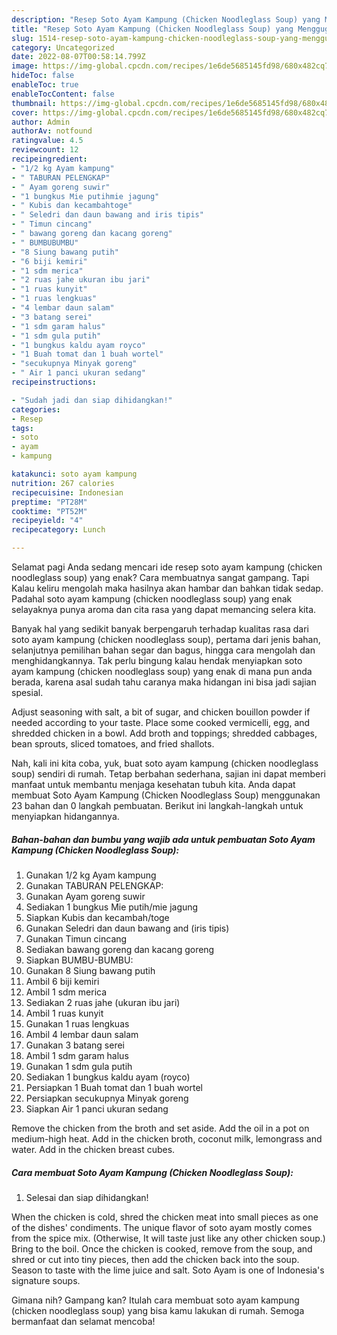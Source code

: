 ```yaml
---
description: "Resep Soto Ayam Kampung (Chicken Noodleglass Soup) yang Menggugah Selera, Buat Buka Puasa Bikin Ngiler"
title: "Resep Soto Ayam Kampung (Chicken Noodleglass Soup) yang Menggugah Selera, Buat Buka Puasa Bikin Ngiler"
slug: 1514-resep-soto-ayam-kampung-chicken-noodleglass-soup-yang-menggugah-selera-buat-buka-puasa-bikin-ngiler
category: Uncategorized
date: 2022-08-07T00:58:14.799Z
image: https://img-global.cpcdn.com/recipes/1e6de5685145fd98/680x482cq70/soto-ayam-kampung-chicken-noodleglass-soup-foto-resep-utama.jpg
hideToc: false
enableToc: true
enableTocContent: false
thumbnail: https://img-global.cpcdn.com/recipes/1e6de5685145fd98/680x482cq70/soto-ayam-kampung-chicken-noodleglass-soup-foto-resep-utama.jpg
cover: https://img-global.cpcdn.com/recipes/1e6de5685145fd98/680x482cq70/soto-ayam-kampung-chicken-noodleglass-soup-foto-resep-utama.jpg
author: Admin
authorAv: notfound
ratingvalue: 4.5
reviewcount: 12
recipeingredient:
- "1/2 kg Ayam kampung"
- " TABURAN PELENGKAP"
- " Ayam goreng suwir"
- "1 bungkus Mie putihmie jagung"
- " Kubis dan kecambahtoge"
- " Seledri dan daun bawang and iris tipis"
- " Timun cincang"
- " bawang goreng dan kacang goreng"
- " BUMBUBUMBU"
- "8 Siung bawang putih"
- "6 biji kemiri"
- "1 sdm merica"
- "2 ruas jahe ukuran ibu jari"
- "1 ruas kunyit"
- "1 ruas lengkuas"
- "4 lembar daun salam"
- "3 batang serei"
- "1 sdm garam halus"
- "1 sdm gula putih"
- "1 bungkus kaldu ayam royco"
- "1 Buah tomat dan 1 buah wortel"
- "secukupnya Minyak goreng"
- " Air 1 panci ukuran sedang"
recipeinstructions:

- "Sudah jadi dan siap dihidangkan!"
categories:
- Resep
tags:
- soto
- ayam
- kampung

katakunci: soto ayam kampung 
nutrition: 267 calories
recipecuisine: Indonesian
preptime: "PT28M"
cooktime: "PT52M"
recipeyield: "4"
recipecategory: Lunch

---
```



Selamat pagi Anda sedang mencari ide resep soto ayam kampung (chicken noodleglass soup) yang enak? Cara membuatnya sangat gampang. Tapi Kalau keliru mengolah maka hasilnya akan hambar dan bahkan tidak sedap. Padahal soto ayam kampung (chicken noodleglass soup) yang enak selayaknya punya aroma dan cita rasa yang dapat memancing selera kita.


Banyak hal yang sedikit banyak berpengaruh terhadap kualitas rasa dari soto ayam kampung (chicken noodleglass soup), pertama dari jenis bahan, selanjutnya pemilihan bahan segar dan bagus, hingga cara mengolah dan menghidangkannya. Tak perlu bingung kalau hendak menyiapkan soto ayam kampung (chicken noodleglass soup) yang enak di mana pun anda berada, karena asal sudah tahu caranya maka hidangan ini bisa jadi sajian spesial.

Adjust seasoning with salt, a bit of sugar, and chicken bouillon powder if needed according to your taste. Place some cooked vermicelli, egg, and shredded chicken in a bowl. Add broth and toppings; shredded cabbages, bean sprouts, sliced tomatoes, and fried shallots.


Nah, kali ini kita coba, yuk, buat soto ayam kampung (chicken noodleglass soup) sendiri di rumah. Tetap berbahan sederhana, sajian ini dapat memberi manfaat untuk membantu menjaga kesehatan tubuh kita. Anda dapat membuat Soto Ayam Kampung (Chicken Noodleglass Soup) menggunakan 23 bahan dan 0 langkah pembuatan. Berikut ini langkah-langkah untuk menyiapkan hidangannya.

<!--inarticleads1-->

##### Bahan-bahan dan bumbu yang wajib ada untuk pembuatan Soto Ayam Kampung (Chicken Noodleglass Soup):

1. Gunakan 1/2 kg Ayam kampung
1. Gunakan  TABURAN PELENGKAP:
1. Gunakan  Ayam goreng suwir
1. Sediakan 1 bungkus Mie putih/mie jagung
1. Siapkan  Kubis dan kecambah/toge
1. Gunakan  Seledri dan daun bawang and (iris tipis)
1. Gunakan  Timun cincang
1. Sediakan  bawang goreng dan kacang goreng
1. Siapkan  BUMBU-BUMBU:
1. Gunakan 8 Siung bawang putih
1. Ambil 6 biji kemiri
1. Ambil 1 sdm merica
1. Sediakan 2 ruas jahe (ukuran ibu jari)
1. Ambil 1 ruas kunyit
1. Gunakan 1 ruas lengkuas
1. Ambil 4 lembar daun salam
1. Gunakan 3 batang serei
1. Ambil 1 sdm garam halus
1. Gunakan 1 sdm gula putih
1. Sediakan 1 bungkus kaldu ayam (royco)
1. Persiapkan 1 Buah tomat dan 1 buah wortel
1. Persiapkan secukupnya Minyak goreng
1. Siapkan  Air 1 panci ukuran sedang


Remove the chicken from the broth and set aside. Add the oil in a pot on medium-high heat. Add in the chicken broth, coconut milk, lemongrass and water. Add in the chicken breast cubes. 

<!--inarticleads2-->

##### Cara membuat Soto Ayam Kampung (Chicken Noodleglass Soup):


1. Selesai dan siap dihidangkan!

When the chicken is cold, shred the chicken meat into small pieces as one of the dishes&#39; condiments. The unique flavor of soto ayam mostly comes from the spice mix. (Otherwise, It will taste just like any other chicken soup.) Bring to the boil. Once the chicken is cooked, remove from the soup, and shred or cut into tiny pieces, then add the chicken back into the soup. Season to taste with the lime juice and salt. Soto Ayam is one of Indonesia&#39;s signature soups. 

Gimana nih? Gampang kan? Itulah cara membuat soto ayam kampung (chicken noodleglass soup) yang bisa kamu lakukan di rumah. Semoga bermanfaat dan selamat mencoba!
